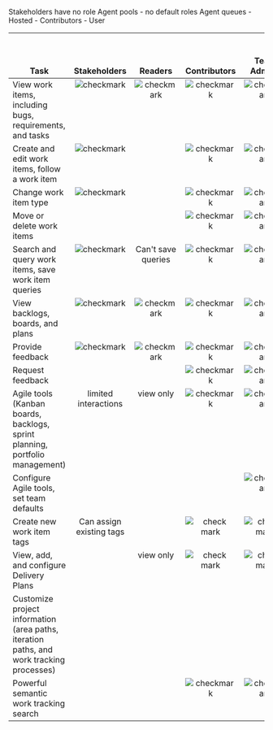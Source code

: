 Stakeholders have no role
Agent pools - no default roles
Agent queues - Hosted - Contributors - User

<table>
<tr valign="bottom">
<th width="310px">Task</th>
<th>Stakeholders</th>
<th>Readers</th>
<th>Contributors</th>
<th>Team Admins</th>
<th width="16%">Organization Owner/<br/>Project Admins</th>
</tr>
<tbody valign="top" align="center">
<tr>
<td align="left">View work items, including bugs, requirements, and tasks</td>
<td><img src="media/checkmark.png" alt="checkmark"/></td>
<td><img src="media/checkmark.png" alt="checkmark"/></td>
<td><img src="media/checkmark.png" alt="checkmark"/></td>
<td><img src="media/checkmark.png" alt="checkmark"/></td>
<td><img src="media/checkmark.png" alt="checkmark"/></td>
</tr>
<tr>
<td align="left">Create and edit work items, follow a work item</td>
<td><img src="media/checkmark.png" alt="checkmark"/></td>
<td>  </td>
<td><img src="media/checkmark.png" alt="checkmark"/></td>
<td><img src="media/checkmark.png" alt="checkmark"/></td>
<td><img src="media/checkmark.png" alt="checkmark"/></td>
</tr>
<tr>
<td align="left">Change work item type </td>
<td><img src="media/checkmark.png" alt="checkmark"/></td>
<td>  </td>
<td><img src="media/checkmark.png" alt="checkmark"/></td>
<td><img src="media/checkmark.png" alt="checkmark"/></td>
<td><img src="media/checkmark.png" alt="checkmark"/></td>
</tr>
<tr>
<td align="left">Move or delete work items </td>
<td> </td>
<td>  </td>
<td><img src="media/checkmark.png" alt="checkmark"/></td>
<td><img src="media/checkmark.png" alt="checkmark"/></td>
<td><img src="media/checkmark.png" alt="checkmark"/></td>
</tr>
<tr>
<td align="left">Search and query work items, save work item queries
</td>
<td><img src="media/checkmark.png" alt="checkmark"/></td>
<td>Can&#39;t save queries</td>
<td><img src="media/checkmark.png" alt="checkmark"/></td>
<td><img src="media/checkmark.png" alt="checkmark"/></td>
<td><img src="media/checkmark.png" alt="checkmark"/></td>
</tr>
<tr>
<td align="left">View backlogs, boards, and plans
</td>
<td><img src="media/checkmark.png" alt="checkmark"/></td>
<td><img src="media/checkmark.png" alt="checkmark"/></td>
<td><img src="media/checkmark.png" alt="checkmark"/></td>
<td><img src="media/checkmark.png" alt="checkmark"/></td>
<td><img src="media/checkmark.png" alt="checkmark"/></td>
</tr>
<tr>
<td align="left">Provide feedback
</td>
<td><img src="media/checkmark.png" alt="checkmark"/></td>
<td><img src="media/checkmark.png" alt="checkmark"/></td>
<td><img src="media/checkmark.png" alt="checkmark"/></td>
<td><img src="media/checkmark.png" alt="checkmark"/></td>
<td><img src="media/checkmark.png" alt="checkmark"/></td>
</tr>
<tr>
<td align="left">Request feedback
</td>
<td> </td>
<td> </td>
<td><img src="media/checkmark.png" alt="checkmark"/></td>
<td><img src="media/checkmark.png" alt="checkmark"/></td>
<td><img src="media/checkmark.png" alt="checkmark"/></td>
</tr>
<tr>
<td align="left">Agile tools (Kanban boards, backlogs, sprint planning, portfolio management)
</td>
<td> limited interactions </td>
<td> view only</td>
<td><img src="media/checkmark.png" alt="checkmark"/></td>
<td><img src="media/checkmark.png" alt="checkmark"/></td>
<td><img src="media/checkmark.png" alt="checkmark"/></td>
</tr>
<tr>
<td align="left">Configure Agile tools, set team defaults 
</td>
<td> </td>
<td> </td>
<td> </td>
<td><img src="media/checkmark.png" alt="checkmark"/></td>
<td><img src="media/checkmark.png" alt="checkmark"/></td>
</tr>
<tr>
<td align="left">Create new work item tags</td>
<td>Can assign existing tags</td>
<td> </td>
<td><img src="media/checkmark.png" alt="check mark"/></td>
<td><img src="media/checkmark.png" alt="check mark"/></td>
<td><img src="media/checkmark.png" alt="check mark"/></td>
</tr>
<tr>
<td align="left">View, add, and configure Delivery Plans</td>
<td> </td>
<td>view only</td>
<td><img src="media/checkmark.png" alt="check mark"/></td>
<td><img src="media/checkmark.png" alt="check mark"/></td>
<td><img src="media/checkmark.png" alt="check mark"/></td>
</tr>
<tr>
<td align="left">Customize project information (area paths, iteration paths, and work tracking processes) 
</td>
<td>  </td>
<td> </td>
<td>  </td>
<td>  </td>
<td><img src="media/checkmark.png" alt="checkmark"/></td>
</tr>
<tr>
<td align="left">Powerful semantic work tracking search
</td>
<td>  </td>
<td>  </td>
<td><img src="media/checkmark.png" alt="checkmark"/></td>
<td><img src="media/checkmark.png" alt="checkmark"/></td>
<td><img src="media/checkmark.png" alt="checkmark"/></td>
</tr>
</tbody>
</table>
